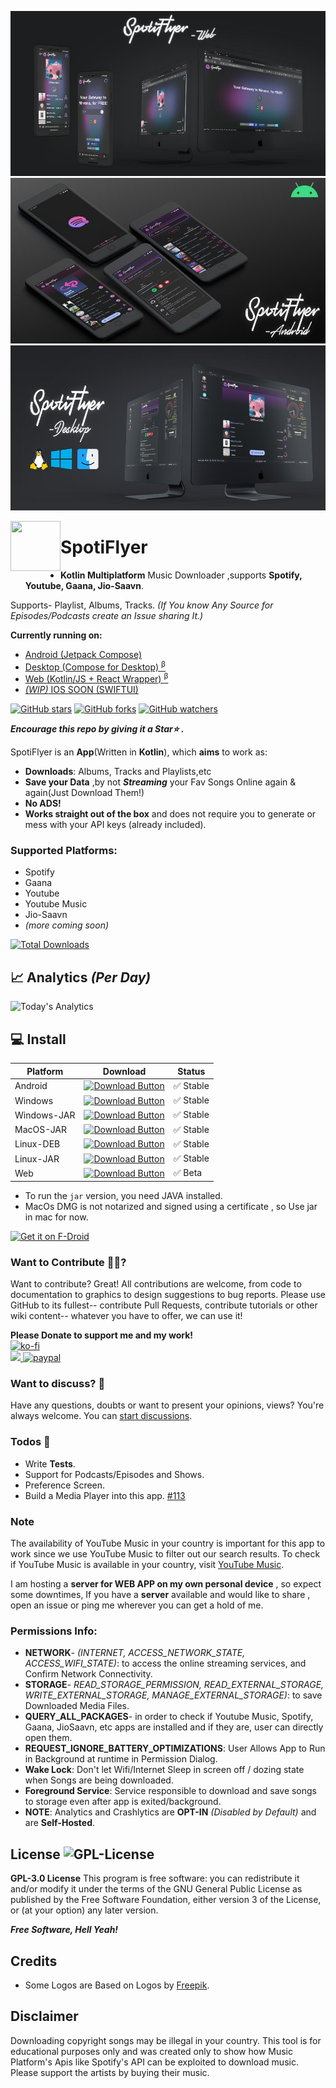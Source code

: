 ![Web Cover](art/cover-web.jpg)
![Android Cover](art/cover-android.jpg)
![Desktop Cover](art/cover-desktop.jpg)


<a href="https://github.com/Shabinder/SpotiFlyer"><img src="https://github.com/Shabinder/SpotiFlyer/blob/Compose/art/SpotiFlyer.svg" align="left" height="80" width="80" ></a>

# SpotiFlyer
- **Kotlin Multiplatform** Music Downloader ,supports **Spotify, Youtube, Gaana, Jio-Saavn**.

Supports- Playlist, Albums, Tracks. _(If You know Any Source for Episodes/Podcasts create an Issue sharing It.)_

 **Currently running on:**
 - [Android (Jetpack Compose)](https://github.com/Shabinder/SpotiFlyer#-install) 
 - [Desktop (Compose for Desktop) <sup>β</sup>](https://github.com/Shabinder/SpotiFlyer#-install)
 - [Web (Kotlin/JS + React Wrapper) <sup>β</sup>](https://spotiflyer.ml/web/)
 - [_(WIP)_ IOS SOON (SWIFTUI)](https://github.com/Shabinder/spotiflyer-ios)

<!--[![Build Status](https://github.com/Shabinder/SpotiFlyer/blob/master/app/build_passing.svg)](https://github.com/Shabinder/SpotiFlyer/releases)
![API](https://img.shields.io/badge/API-26%2B-brightgreen.svg)
</br>-->
[![GitHub stars](https://img.shields.io/github/stars/Shabinder/SpotiFlyer?style=social)](https://github.com/Shabinder/SpotiFlyer/stargazers)
[![GitHub forks](https://img.shields.io/github/forks/Shabinder/SpotiFlyer?style=social)](https://github.com/Shabinder/SpotiFlyer/network/members)
[![GitHub watchers](https://img.shields.io/github/watchers/Shabinder/SpotiFlyer?style=social)](https://github.com/Shabinder/SpotiFlyer/watchers)

***Encourage this repo by giving it a Star⭐ .***

SpotiFlyer is an **App**(Written in **Kotlin**), which **aims** to work as:
  - **Downloads**: Albums, Tracks and Playlists,etc 
  - **Save your Data** ,by not **_Streaming_** your Fav Songs Online again & again(Just Download Them!)
  - **No ADS!** 
  - **Works straight out of the box** and does not require you to generate or mess with your API keys (already included).
  
### Supported Platforms:
- Spotify
- Gaana
- Youtube
- Youtube Music
- Jio-Saavn
- _(more coming soon)_

                        
<!--START_SECTION:DCI-->
<a href="https://github.com/Shabinder/SpotiFlyer/releases/latest"><img src="https://hcti.io/v1/image/13ce6bb8-ae2d-4fc2-acec-faf3895c135c" height="125" width="280" alt="Total Downloads"></a>
<!--END_SECTION:DCI-->


## 📈 Analytics _(Per Day)_

<!--START_SECTION:HTI-->
![Today's Analytics](https://hcti.io/v1/image/8bd0e5af-f8a7-436a-a39e-8be04bd8279f)
<!--END_SECTION:HTI-->
        

## 💻 Install 

| Platform | Download | Status |
|----------|----------|--------|
| Android    |[![Download Button](https://img.shields.io/github/v/release/Shabinder/SpotiFlyer?color=7885FF&label=Android-Apk&logo=android&style=for-the-badge)](https://github.com/Shabinder/SpotiFlyer/releases/download/3.1.0/SpotiFlyer-v3.0.1-Signed.apk)| ✅ Stable | 
| Windows    |[![Download Button](https://img.shields.io/github/v/release/Shabinder/SpotiFlyer?color=00A8E8&label=Windows-msi&logo=windows&style=for-the-badge)](https://github.com/Shabinder/SpotiFlyer/releases/download/3.1.0/SpotiFlyer-3.1.0.msi)| ✅ Stable | 
| Windows-JAR   |[![Download Button](https://img.shields.io/github/v/release/Shabinder/SpotiFlyer?color=00719c&label=Windows-jar&logo=windows&style=for-the-badge)](https://github.com/Shabinder/SpotiFlyer/releases/download/3.1.0/SpotiFlyer-windows-x64-3.1.0.jar)| ✅ Stable | 
| MacOS-JAR    |[![Download Button](https://img.shields.io/github/v/release/Shabinder/SpotiFlyer?color=5F85CE&label=MacOS-jar&logo=apple&style=for-the-badge)](https://github.com/Shabinder/SpotiFlyer/releases/download/3.1.0/SpotiFlyer-macos-x64-3.1.0.jar) | ✅ Stable |
| Linux-DEB    |[![Download Button](https://img.shields.io/github/v/release/Shabinder/SpotiFlyer?color=D0074E&label=Linux-deb&logo=debian&style=for-the-badge)](https://github.com/Shabinder/SpotiFlyer/releases/download/3.1.0/spotiflyer_3.1.0_amd64.deb)| ✅ Stable |
| Linux-JAR    |[![Download Button](https://img.shields.io/github/v/release/Shabinder/SpotiFlyer?color=EBA201&label=Linux-jar&logo=linux&style=for-the-badge)](https://github.com/Shabinder/SpotiFlyer/releases/download/3.1.0/SpotiFlyer-linux-x64-3.1.0.jar)| ✅ Stable | 
| Web    |[![Download Button](https://img.shields.io/github/v/release/Shabinder/SpotiFlyer?color=FF7139&label=SpotiFlyer&logo=firefox&style=for-the-badge)](https://shabinder.github.io/SpotiFlyer/) | ✅ Beta | 

- To run the `jar` version, you need JAVA installed.
- MacOs DMG is not notarized and signed using a certificate , so Use jar in mac for now.

<!-- [![Latest Download](https://img.shields.io/github/downloads/Shabinder/SpotiFlyer/total?style=for-the-badge&color=17B2E7)](https://github.com/Shabinder/SpotiFlyer/releases/latest) -->

<a href="https://f-droid.org/packages/com.shabinder.spotiflyer">
    <img src="https://fdroid.gitlab.io/artwork/badge/get-it-on.png"
    alt="Get it on F-Droid"
    height="110">
</a>

### Want to Contribute 🙋‍♂️?
Want to contribute? Great!
All contributions are welcome, from code to documentation to graphics to design suggestions to bug reports. Please use GitHub to its fullest-- contribute Pull Requests, contribute tutorials or other wiki content-- whatever you have to offer, we can use it!


**Please Donate to support me and my work!**
</br>
[![ko-fi](https://ko-fi.com/img/githubbutton_sm.svg)](https://ko-fi.com/R6R84CS1D)
</br>
<a href="https://opencollective.com/spotiflyer/donate">
    <img src="https://opencollective.com/spotiflyer/tiers/donate.svg?avatarHeight=52">
</a>
[![paypal](https://www.paypalobjects.com/en_US/i/btn/btn_donateCC_LG.gif)](https://paypal.me/shabinder)

### Want to discuss? 💬
Have any questions, doubts or want to present your opinions, views? You're always welcome. You can [start discussions](https://github.com/Shabinder/SpotiFlyer/discussions).

### Todos 📄
 - Write **Tests**.
 - Support for Podcasts/Episodes and Shows.
 - Preference Screen.
 - Build a Media Player into this app. [#113](https://github.com/Shabinder/SpotiFlyer/issues/113) 
 
### Note
The availability of YouTube Music in your country is important for this app to work since we use YouTube Music to filter out our search results.
To check if YouTube Music is available in your country, visit [YouTube Music](https://music.youtube.com).

I am hosting a **server for WEB APP on my own personal device** , so expect some downtimes, If you have a **server** available and would like to share , open an issue or ping me wherever you can get a hold of me.


### Permissions Info:
 - **NETWORK**- *(INTERNET, ACCESS_NETWORK_STATE, ACCESS_WIFI_STATE)*: to access the online streaming services, and Confirm Network Connectivity.
 - **STORAGE**- *READ_STORAGE_PERMISSION, READ_EXTERNAL_STORAGE, WRITE_EXTERNAL_STORAGE, MANAGE_EXTERNAL_STORAGE)*: to save Downloaded Media Files.
 - **QUERY_ALL_PACKAGES**- in order to check if Youtube Music, Spotify, Gaana, JioSaavn, etc apps are installed and if they are, user can directly open them.
 - **REQUEST_IGNORE_BATTERY_OPTIMIZATIONS**: User Allows App to Run in Background at runtime in Permission Dialog.
 - **Wake Lock**: Don't let Wifi/Internet Sleep in screen off / dozing state when Songs are being downloaded.
 - **Foreground Service**: Service responsible to download and save songs to storage even after app is exited/background. 
 - **NOTE**: Analytics and Crashlytics are **OPT-IN** *(Disabled by Default)* and are **Self-Hosted**.

License
![GPL-License](https://img.shields.io/github/license/Shabinder/SpotiFlyer?style=flat-square)
----
**GPL-3.0 License**
This program is free software: you can redistribute it and/or modify it under the terms of the GNU General Public License as published by the Free Software Foundation, either version 3 of the License, or (at your option) any later version.

***Free Software, Hell Yeah!***


Credits
----
 - Some Logos are Based on Logos by [Freepik](https://www.freepik.com/).
  
  
Disclaimer
----
Downloading copyright songs may be illegal in your country. This tool is for educational purposes only and was created only to show how Music Platform's Apis like Spotify's API can be exploited to download music. Please support the artists by buying their music.


